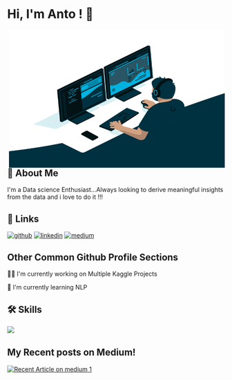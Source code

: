 
# Hi, I'm Anto ! 👋

  <img align="right" alt="GIF" src="https://github.com/antopravingit/antopravingit/blob/main/code.gif?raw=true" width="500" height="320" />
  
  <p align="Right">


## 🚀 About Me
I'm a Data science Enthusiast...Always looking to derive meaningful insights from the data and i love to do it !!!


## 🔗 Links
[![github](https://img.shields.io/badge/GitHub-%2312100E.svg?&style=for-the-badge&logo=Github&logoColor=white)](https://github.com/antopravingit)
[![linkedin](https://img.shields.io/badge/linkedin-0A66C2?style=for-the-badge&logo=linkedin&logoColor=white)](https://www.linkedin.com/in/anto-pravin-john-bosco-42117830/)
[![medium](https://img.shields.io/badge/medium-%2312100E.svg?&style=for-the-badge&logo=medium&logoColor=white)](https://medium.com/@pravin.anto)

## Other Common Github Profile Sections
👩‍💻 I'm currently working on Multiple Kaggle Projects

🧠 I'm currently learning NLP


## 🛠 Skills
![](https://img.shields.io/badge/Code-Python-informational?style=flat&logo=Python&color=2bbc8a)
  
## My Recent posts on Medium!


<a target="_blank" href="https://medium.com/@pravin.anto/auto-insurance-claim-fraud-detection-838041a95395"><img src="https://medium.com/@pravin.anto/auto-insurance-claim-fraud-detection-838041a95395" alt="Recent Article on medium 1"></img></a>
